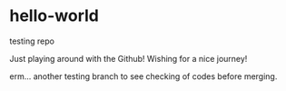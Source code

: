 # hello-world
testing repo

Just playing around with the Github! Wishing for a nice journey!

erm...
another testing branch to see checking of codes before merging.
